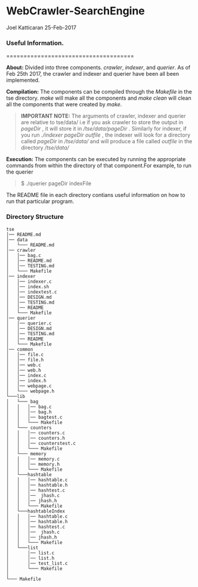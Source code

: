 # WebCrawler-SearchEngine
Joel Katticaran
25-Feb-2017

### Useful Information.
=====================================

**About:** Divided into three components. *crawler*, *indexer*, and *querier*. As of Feb 25th 2017, the crawler and indexer and querier have been all been implemented.

**Compilation:** The components can be compiled through the *Makefile* in the tse directory. *make* will make all the components and *make clean* will clean all the components that were created by *make*.

>**IMPORTANT NOTE:**
>The arguments of crawler, indexer and querier are relative to tse/data/ i.e if you ask crawler to store the output in *pageDir* , it will store it in */tse/data/pageDir* . Similarly for indexer, if you  run *./indexer pageDir outfile* , the indexer will look for a directory called *pageDir* in */tse/data/* and will produce a file called *outfile* in the directory */tse/data/*

**Execution:** The components can be executed by running the appropriate commands from within the directory of that component.For example, to run the querier
> $ ./querier pageDir indexFile

The README file in each directory contians useful information on how to run that particular program.

### Directory Structure
```
tse
│── README.md
│── data
│   └─── README.md
│── crawler
│   │── bag.c
│   │── README.md
│   │── TESTING.md
│   └─── Makefile 
│── indexer
│   │── indexer.c   
│   │── index.sh
│   │── indextest.c
│   │── DESIGN.md
│   │── TESTING.md
│   │── README
│   └─── Makefile 
│── querier
│   │── querier.c
│   │── DESIGN.md
│   │── TESTING.md
│   │── README
│   └─── Makefile 
│── common
│   │── file.c
│   │── file.h
│   │── web.c
│   │── web.h   
│   │── index.c
│   │── index.h
│   │── webpage.c
│   └─── webpage.h
└───lib
│   └─── bag
│   │   │── bag.c
│   │   │── bag.h
│   │   │── bagtest.c
│   │   └─── Makefile 
│   └─── counters
│   │   │── counters.c
│   │   │── counters.h
│   │   │── counterstest.c
│   │   └─── Makefile 
│   └─── memory
│   │   │── memory.c
│   │   │── memory.h
│   │   └─── Makefile 
│   └───hashtable
│   │   │── hashtable.c
│   │   │── hashtable.h
│   │   │── hashtest.c
│   │   │──  jhash.c
│   │   │── jhash.h
│   │   └─── Makefile 
│   └───hashtableIndex
│   │   │── hashtable.c
│   │   │── hashtable.h
│   │   │── hashtest.c
│   │   │──  jhash.c
│   │   │── jhash.h
│   │   └─── Makefile 
│   └───list
│       │── list.c
│       │── list.h
│       │── test_list.c
│       └─── Makefile 
│   
└─── Makefile 
 
```
